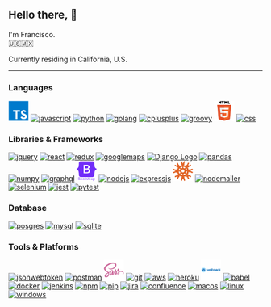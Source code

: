 ## Hello there, 👋
I'm Francisco. 
</br>
🇺🇸🇲🇽
</br>

Currently residing in California, U.S.
</br>
<hr/>

### Languages
<p>
  <a href="https://www.typescriptlang.org/" target="_blank" rel="noreferrer">
    <img 
      src="https://raw.githubusercontent.com/devicons/devicon/master/icons/typescript/typescript-original.svg"
      alt="typescript"
      width="40"
      height="40"/></a>
  <a href="https://developer.mozilla.org/en-US/docs/Web/JavaScript" target="_blank" rel="noreferrer">
    <img 
      src="https://cdn.jsdelivr.net/gh/devicons/devicon/icons/javascript/javascript-plain.svg"
      alt="javascript"
      width="40"
      height="40"
    /></a>
  <a href="https://www.python.org/" target="_blank" rel="noreferrer">
    <img
      src="https://cdn.jsdelivr.net/gh/devicons/devicon/icons/python/python-original-wordmark.svg"
      alt="python"
      width="40"
      height="40"
    /></a>
  <a href="https://go.dev/" target="_blank" rel="noreferrer">
    <img
      src="https://cdn.jsdelivr.net/gh/devicons/devicon/icons/go/go-original-wordmark.svg"
      width="40"
      height="40"
      alt="golang"
    /></a>
  <a href="https://cplusplus.com/" target="_blank" rel="noreferrer">
    <img
      src="https://cdn.jsdelivr.net/gh/devicons/devicon/icons/cplusplus/cplusplus-plain.svg"
      width="40"
      height="40"
      alt="cplusplus"
    /></a>
  <a href="https://groovy-lang.org/" target="_blank" rel="noreferrer">
    <img
      src="https://cdn.jsdelivr.net/gh/devicons/devicon/icons/groovy/groovy-original.svg"
      width="40"
      height="40"
      alt="groovy"
    /></a>
  <a href="https://www.w3.org/html/" target="_blank" rel="noreferrer">
    <img
      src="https://raw.githubusercontent.com/devicons/devicon/master/icons/html5/html5-original-wordmark.svg"
      alt="html5"
      width="40"
      height="40"
    /></a>
  <a href="https://developer.mozilla.org/en-US/docs/Web/CSS" target="_blank" rel="noreferrer">
    <img
      src="https://cdn.jsdelivr.net/gh/devicons/devicon/icons/css3/css3-original-wordmark.svg"
      alt="css"
      width="40"
      height="40"
    /></a>
</p>
  
### Libraries & Frameworks
<p>
  <a href="https://jquery.com/" target="_blank" rel="noreferrer">
    <img
      src="https://cdn.jsdelivr.net/gh/devicons/devicon/icons/jquery/jquery-original-wordmark.svg"
      width="40"
      height="40"
      alt="jquery"
    /></a>
  <a href="https://react.dev/" target="_blank" rel="noreferrer">
    <img
      src="https://cdn.jsdelivr.net/gh/devicons/devicon/icons/react/react-original.svg"
      alt="react"
      width="40"
      height="40"
    /></a>
  <a href="https://redux.js.org/" target="_blank" rel="noreferrer">
    <img
      src="https://cdn.jsdelivr.net/gh/devicons/devicon/icons/redux/redux-original.svg"
      alt="redux"
      width="40"
      height="40"
    /></a>
  <a href="https://developers.google.com/maps" target="_blank" rel="noreferrer"">
    <img
      src="https://developers.google.com/static/maps/images/maps-icon.svg"
      alt="googlemaps"
      width="40"
      height="40"
    /></a>
  <a href="https://www.djangoproject.com/" target="_blank" rel="noreferrer">
    <img
      src="https://www.djangoproject.com/favicon.ico"
      width="40"
      height="40"
      alt="Django Logo"
    /></a>
  <a href="https://pandas.pydata.org/" target="_blank" rel="noreferrer">
    <img
      src="https://cdn.jsdelivr.net/gh/devicons/devicon/icons/pandas/pandas-original-wordmark.svg"
      width="40"
      height="40"
      alt="pandas"
    /></a>
  <a href="https://numpy.org/" target="_blank" rel="noreferrer">
    <img
      src="https://cdn.jsdelivr.net/gh/devicons/devicon/icons/numpy/numpy-original-wordmark.svg"
      width="40"
      height="40"
      alt="numpy"
    /></a>
  <a href="https://graphql.org/" target="_blank" rel="noreferrer">
    <img
      src="https://cdn.jsdelivr.net/gh/devicons/devicon/icons/graphql/graphql-plain-wordmark.svg"
      width="40"
      height="40"
      alt="graphql"
    /></a>
  <a href="https://getbootstrap.com" target="_blank" rel="noreferrer">
    <img
      src="https://raw.githubusercontent.com/devicons/devicon/master/icons/bootstrap/bootstrap-plain-wordmark.svg"
      alt="bootstrap"
      width="40"
      height="40"
    /></a>
  <a href="https://nodejs.org/en/about" target="_blank" rel="noreferrer">
    <img
      src="https://cdn.jsdelivr.net/gh/devicons/devicon/icons/nodejs/nodejs-plain-wordmark.svg"
      alt="nodejs"
      width="40"
      height="40"
    /></a>
  <a href="https://expressjs.com/" target="_blank" rel="noreferrer">
    <img
      src="https://expressjs.com/images/favicon.png"
      alt="expressjs"
      width="40"
      height="40"
    /></a>
  <a href="https://knexjs.org/" target="_blank" rel="noreferrer">
    <img
      src="https://raw.githubusercontent.com/devicons/devicon/master/icons/knexjs/knexjs-original.svg"
      alt="knexjs"
      width="40"
      height="40"
    /></a>
  <a href="https://nodemailer.com/" target="_blank" rel="noreferrer">
    <img
      src="https://nodemailer.com/favicon-96x96.png"
      alt="nodemailer"
      width="40"
      height="40"
    /></a>
  <a href="https://www.selenium.dev/documentation/webdriver/" target="_blank" rel="noreferrer">
    <img
      src="https://cdn.jsdelivr.net/gh/devicons/devicon/icons/selenium/selenium-original.svg"
      alt="selenium"
      width="40"
      height="40"
    /></a>
  <a href="https://jestjs.io/" target="_blank" rel="noreferrer">
    <img
      src="https://cdn.jsdelivr.net/gh/devicons/devicon/icons/jest/jest-plain.svg"
      alt="jest"
      width="40"
      height="40"
    /></a>
  <a href="https://docs.pytest.org/en/" target="_blank" rel="noreferrer">
    <img
      src="https://cdn.jsdelivr.net/gh/devicons/devicon/icons/pytest/pytest-original-wordmark.svg"
      alt="pytest"
      width="40"
      height="40"
    /></a>
</p>

### Database
<p>
  <a href="https://www.postgresql.org/" target="_blank" rel="noreferrer">
    <img
      src="https://cdn.jsdelivr.net/gh/devicons/devicon/icons/postgresql/postgresql-original-wordmark.svg"
      width="40"
      height="40"
      alt="posgres"
    /></a>
  <a href="https://www.mysql.com/" target="_blank" rel="noreferrer">
    <img
      src="https://cdn.jsdelivr.net/gh/devicons/devicon/icons/mysql/mysql-original-wordmark.svg"
      width="40"
      height="40"
      alt="mysql"
    /></a>
  <a href="https://www.sqlite.org/index.html" target="_blank" rel="noreferrer">
    <img
      src="https://cdn.jsdelivr.net/gh/devicons/devicon/icons/sqlite/sqlite-original.svg"
      width="40"
      height="40"
      alt="sqlite"
    /></a>
</p>

### Tools & Platforms
<p>
  <a href="https://jwt.io/" target="_blank" rel="noreferrer">
    <img
      src="https://jwt.io/img/favicon/apple-icon-72x72.png"
      width="40"
      height="40"
      alt="jsonwebtoken"
    /></a>
  <a href="https://www.postman.com/" target="_blank" rel="noreferrer">
    <img
      src="https://www.postman.com/_ar-assets/images/favicon-1-48.png"
      width="40"
      height="40"
      alt="postman"
    /></a>
  <a href="https://sass-lang.com" target="_blank" rel="noreferrer">
    <img
      src="https://raw.githubusercontent.com/devicons/devicon/master/icons/sass/sass-original.svg"
      alt="sass"
      width="40"
      height="40"
    /></a>
  <a href="https://git-scm.com/" target="_blank" rel="noreferrer">
    <img
      src="https://cdn.jsdelivr.net/gh/devicons/devicon/icons/git/git-plain-wordmark.svg"
      alt="git"
      width="40"
      height="40"
    /></a>
  <a href="https://aws.amazon.com/" target="_blank" rel="noreferrer">
    <img
      src="https://cdn.jsdelivr.net/gh/devicons/devicon/icons/amazonwebservices/amazonwebservices-plain-wordmark.svg"
      alt="aws"
      width="40"
      height="40"
    /></a>
  <a href="https://www.heroku.com/" target="_blank" rel="noreferrer">
    <img
      src="https://cdn.jsdelivr.net/gh/devicons/devicon/icons/heroku/heroku-original-wordmark.svg"
      alt="heroku"
      width="40"
      height="40"
    /></a>
  <a href="https://webpack.js.org" target="_blank" rel="noreferrer">
    <img
      src="https://raw.githubusercontent.com/devicons/devicon/d00d0969292a6569d45b06d3f350f463a0107b0d/icons/webpack/webpack-original-wordmark.svg"
      alt="webpack"
      width="40"
      height="40"
    /></a>
  <a href="https://babeljs.io/" target="_blank" rel="noreferrer">
    <img
      src="https://cdn.jsdelivr.net/gh/devicons/devicon/icons/babel/babel-original.svg"
      alt="babel"
      width="40"
      height="40"
    /></a>
  <a href="https://www.docker.com/" target="_blank" rel="noreferrer">
    <img
      src="https://cdn.jsdelivr.net/gh/devicons/devicon/icons/docker/docker-plain-wordmark.svg"
      alt="docker"
      width="40"
      height="40"
    /></a>
  <a href="https://www.jenkins.io" target="_blank" rel="noreferrer">
    <img
      src="https://www.vectorlogo.zone/logos/jenkins/jenkins-icon.svg"
      alt="jenkins"
      width="40"
      height="40"
    /></a>
  <a href="https://www.npmjs.com/" target="_blank" rel="noreferrer">
    <img
      src="https://cdn.jsdelivr.net/gh/devicons/devicon/icons/npm/npm-original-wordmark.svg"
      alt="npm"
      width="40"
      height="40"
    /></a>
  <a href="https://pypi.org/" target="_blank" rel="noreferrer">
    <img
      src="https://pypi.org/static/images/favicon.35549fe8.ico"
      alt="pip"
      width="40"
      height="40"
    /></a>
  <a href="https://www.atlassian.com/software/jira" target="_blank" rel="noreferrer">
    <img
      src="https://cdn.jsdelivr.net/gh/devicons/devicon/icons/jira/jira-original-wordmark.svg"
      alt="jira"
      width="40"
      height="40"
    /></a>
  <a href="https://www.atlassian.com/software/confluence/resources/guides/get-started/overview#about-confluence" target="_blank" rel="noreferrer">
    <img
      src="https://cdn.jsdelivr.net/gh/devicons/devicon/icons/confluence/confluence-original-wordmark.svg"
      alt="confluence"
      width="40"
      height="40"
    /></a>
  <a href="https://developer.apple.com/macos/" target="_blank" rel="noreferrer">
    <img
      src="https://cdn.jsdelivr.net/gh/devicons/devicon/icons/apple/apple-original.svg"
      alt="macos"
      width="40"
      height="40"
    /></a>
  <a href="https://www.linux.org/" target="_blank" rel="noreferrer">
    <img
      src="https://cdn.jsdelivr.net/gh/devicons/devicon/icons/linux/linux-original.svg"
      alt="linux"
      width="40"
      height="40"
    /></a>
  <a href="https://learn.microsoft.com/en-us/" target="_blank" rel="noreferrer">
    <img
      src="https://cdn.jsdelivr.net/gh/devicons/devicon/icons/windows8/windows8-original.svg"
      alt="windows"
      width="40"
      height="40"
    /></a>
  </p>

<!--
**fceja/fceja** is a ✨ _special_ ✨ repository because its `README.md` (this file) appears on your GitHub profile.

Here are some ideas to get you started:

- 🔭 I’m currently working on ...
- 🌱 I’m currently learning ...
- 👯 I’m looking to collaborate on ...
- 🤔 I’m looking for help with ...
- 💬 Ask me about ...
- 📫 How to reach me: ...
- 😄 Pronouns: ...
- ⚡ Fun fact: ...
-->
